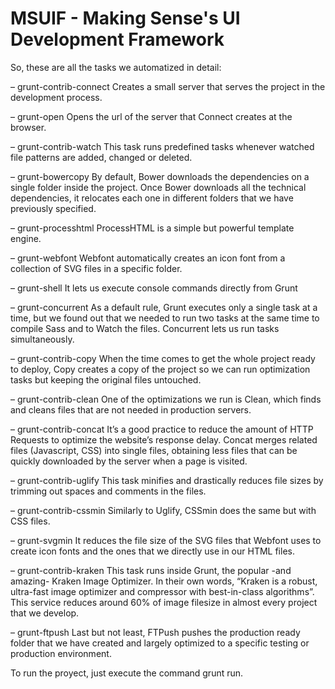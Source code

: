 MSUIF - Making Sense's UI Development Framework
==============

So, these are all the tasks we automatized in detail:


– grunt-contrib-connect
Creates a small server that serves the project in the development process.

– grunt-open
Opens the url of the server that Connect creates at the browser.

– grunt-contrib-watch
This task runs predefined tasks whenever watched file patterns are added, changed or deleted.

– grunt-bowercopy
By default, Bower downloads the dependencies on a single folder inside the project. Once Bower downloads all the technical dependencies, it relocates each one in different folders that we have previously specified.

– grunt-processhtml
ProcessHTML is a simple but powerful template engine.

– grunt-webfont
Webfont automatically creates an icon font from a collection of SVG files in a specific folder.

– grunt-shell
It lets us execute console commands directly from Grunt

– grunt-concurrent
As a default rule, Grunt executes only a single task at a time, but we found out that we needed to run two tasks at the same time to compile Sass and to Watch the files. Concurrent lets us run tasks simultaneously.

– grunt-contrib-copy
When the time comes to get the whole project ready to deploy, Copy creates a copy of the project so we can run optimization tasks but keeping the original files untouched.

– grunt-contrib-clean
One of the optimizations we run is Clean, which finds and cleans files that are not needed in production servers.

– grunt-contrib-concat
It’s a good practice to reduce the amount of HTTP Requests to optimize the website’s response delay. Concat merges related files (Javascript, CSS) into single files, obtaining less files that can be quickly downloaded by the server when a page is visited.

– grunt-contrib-uglify
This task minifies and drastically reduces file sizes by trimming out spaces and comments in the files.

– grunt-contrib-cssmin
Similarly to Uglify, CSSmin does the same but with CSS files.

– grunt-svgmin
It reduces the file size of the SVG files that Webfont uses to create icon fonts and the ones that we directly use in our HTML files.

– grunt-contrib-kraken
This task runs inside Grunt, the popular -and amazing- Kraken Image Optimizer. In their own words, “Kraken is a robust, ultra-fast image optimizer and compressor with best-in-class algorithms”. This service reduces around 60% of image filesize in almost every project that we develop.

– grunt-ftpush
Last but not least, FTPush pushes the production ready folder that we have created and largely optimized to a specific testing or production environment.


To run the proyect, just execute the command grunt run.

